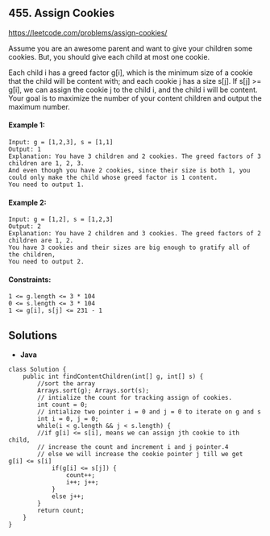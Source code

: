 ## 455. Assign Cookies



https://leetcode.com/problems/assign-cookies/

Assume you are an awesome parent and want to give your children some cookies. But, you should give each child at most one cookie.

Each child i has a greed factor g[i], which is the minimum size of a cookie that the child will be content with; and each cookie j has a size s[j]. If s[j] >= g[i], we can assign the cookie j to the child i, and the child i will be content. Your goal is to maximize the number of your content children and output the maximum number.


#### Example 1:
```
Input: g = [1,2,3], s = [1,1]
Output: 1
Explanation: You have 3 children and 2 cookies. The greed factors of 3 children are 1, 2, 3. 
And even though you have 2 cookies, since their size is both 1, you could only make the child whose greed factor is 1 content.
You need to output 1.
```

#### Example 2:
```
Input: g = [1,2], s = [1,2,3]
Output: 2
Explanation: You have 2 children and 3 cookies. The greed factors of 2 children are 1, 2. 
You have 3 cookies and their sizes are big enough to gratify all of the children, 
You need to output 2.
```

#### Constraints:
```
1 <= g.length <= 3 * 104
0 <= s.length <= 3 * 104
1 <= g[i], s[j] <= 231 - 1
```

## Solutions

* **Java**

```
class Solution {
    public int findContentChildren(int[] g, int[] s) {
        //sort the array
        Arrays.sort(g); Arrays.sort(s);
        // intialize the count for tracking assign of cookies.
        int count = 0;
        // intialize two pointer i = 0 and j = 0 to iterate on g and s 
        int i = 0, j = 0;
        while(i < g.length && j < s.length) {
        //if g[i] <= s[i], means we can assign jth cookie to ith child,
        // increase the count and increment i and j pointer.4
        // else we will increase the cookie pointer j till we get  g[i] <= s[i]
            if(g[i] <= s[j]) {
                count++;
                i++; j++;
            }
            else j++;
        }
        return count;
    }
}
```
